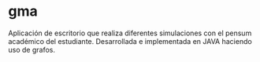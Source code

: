 # gma
Aplicación de escritorio que realiza diferentes simulaciones con el pensum académico del estudiante. Desarrollada e implementada en JAVA haciendo uso de grafos.
